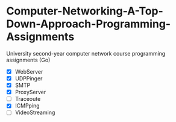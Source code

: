 # Computer-Networking-A-Top-Down-Approach-Programming-Assignments
University second-year computer network course programming assignments (Go)

- [x] WebServer
- [x] UDPPinger
- [x] SMTP
- [x] ProxyServer
- [ ] Traceoute
- [x] ICMPping
- [ ] VideoStreaming
